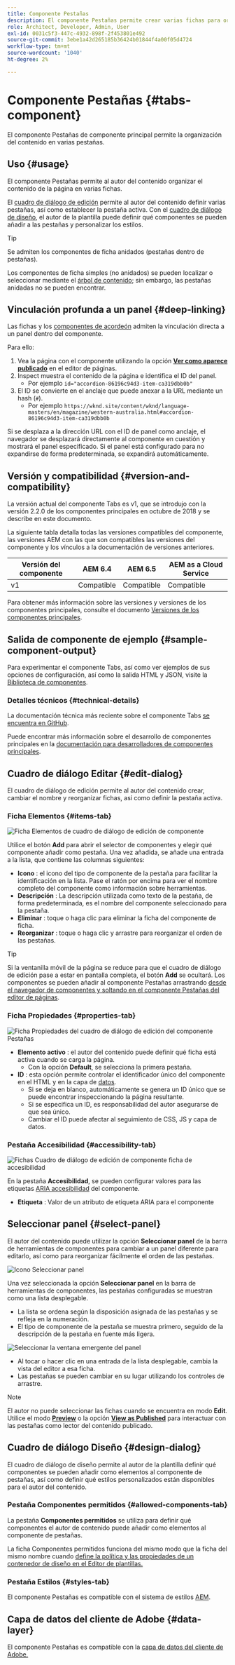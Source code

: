 ```yaml
---
title: Componente Pestañas
description: El componente Pestañas permite crear varias fichas para organizar el contenido de una página.
role: Architect, Developer, Admin, User
exl-id: 0031c5f3-447c-4932-898f-2f453801e492
source-git-commit: 3ebe1a42d265185b36424b01844f4a00f05d4724
workflow-type: tm+mt
source-wordcount: '1040'
ht-degree: 2%

---
```


# Componente Pestañas {#tabs-component}

El componente Pestañas de componente principal permite la organización del contenido en varias pestañas.

## Uso {#usage}

El componente Pestañas permite al autor del contenido organizar el contenido de la página en varias fichas.

El [cuadro de diálogo de edición](#edit-dialog) permite al autor del contenido definir varias pestañas, así como establecer la pestaña activa. Con el [cuadro de diálogo de diseño](#design-dialog), el autor de la plantilla puede definir qué componentes se pueden añadir a las pestañas y personalizar los estilos.

>[!TIP]
>
>Se admiten los componentes de ficha anidados (pestañas dentro de pestañas).
>
>Los componentes de ficha simples (no anidados) se pueden localizar o seleccionar mediante el [árbol de contenido](https://docs.adobe.com/content/help/en/experience-manager-cloud-service/sites/authoring/fundamentals/environment-tools.html#content-tree); sin embargo, las pestañas anidadas no se pueden encontrar.

## Vinculación profunda a un panel {#deep-linking}

Las fichas y los [componentes de acordeón](accordion.md) admiten la vinculación directa a un panel dentro del componente.

Para ello:

1. Vea la página con el componente utilizando la opción **[Ver como aparece publicado](https://docs.adobe.com/content/help/en/experience-manager-cloud-service/sites/authoring/fundamentals/editing-content.html#view-as-published)** en el editor de páginas.
1. Inspect muestra el contenido de la página e identifica el ID del panel.
   * Por ejemplo `id="accordion-86196c94d3-item-ca319dbb0b"`
1. El ID se convierte en el anclaje que puede anexar a la URL mediante un hash (`#`).
   * Por ejemplo `https://wknd.site/content/wknd/language-masters/en/magazine/western-australia.html#accordion-86196c94d3-item-ca319dbb0b`

Si se desplaza a la dirección URL con el ID de panel como anclaje, el navegador se desplazará directamente al componente en cuestión y mostrará el panel especificado. Si el panel está configurado para no expandirse de forma predeterminada, se expandirá automáticamente.

## Versión y compatibilidad {#version-and-compatibility}

La versión actual del componente Tabs es v1, que se introdujo con la versión 2.2.0 de los componentes principales en octubre de 2018 y se describe en este documento.

La siguiente tabla detalla todas las versiones compatibles del componente, las versiones AEM con las que son compatibles las versiones del componente y los vínculos a la documentación de versiones anteriores.

| Versión del componente | AEM 6.4 | AEM 6.5 | AEM as a Cloud Service |
|--- |--- |--- |---|
| v1 | Compatible | Compatible | Compatible |

Para obtener más información sobre las versiones y versiones de los componentes principales, consulte el documento [Versiones de los componentes principales](/help/versions.md).

## Salida de componente de ejemplo {#sample-component-output}

Para experimentar el componente Tabs, así como ver ejemplos de sus opciones de configuración, así como la salida HTML y JSON, visite la [Biblioteca de componentes](https://adobe.com/go/aem_cmp_library_tabs).

### Detalles técnicos {#technical-details}

La documentación técnica más reciente sobre el componente Tabs [se encuentra en GitHub](https://adobe.com/go/aem_cmp_tech_tabs_v1).

Puede encontrar más información sobre el desarrollo de componentes principales en la [documentación para desarrolladores de componentes principales](/help/developing/overview.md).

## Cuadro de diálogo Editar {#edit-dialog}

El cuadro de diálogo de edición permite al autor del contenido crear, cambiar el nombre y reorganizar fichas, así como definir la pestaña activa.

### Ficha Elementos {#items-tab}

![Ficha Elementos de cuadro de diálogo de edición de componente](/help/assets/tabs-edit-items.png)

Utilice el botón **Add** para abrir el selector de componentes y elegir qué componente añadir como pestaña. Una vez añadida, se añade una entrada a la lista, que contiene las columnas siguientes:

* **Icono** : el icono del tipo de componente de la pestaña para facilitar la identificación en la lista. Pase el ratón por encima para ver el nombre completo del componente como información sobre herramientas.
* **Descripción** : La descripción utilizada como texto de la pestaña, de forma predeterminada, es el nombre del componente seleccionado para la pestaña.
* **Eliminar** : toque o haga clic para eliminar la ficha del componente de ficha.
* **Reorganizar** : toque o haga clic y arrastre para reorganizar el orden de las pestañas.

>[!TIP]
>
>Si la ventanilla móvil de la página se reduce para que el cuadro de diálogo de edición pase a estar en pantalla completa, el botón **Add** se ocultará. Los componentes se pueden añadir al componente Pestañas arrastrando [desde el navegador de componentes y soltando en el componente Pestañas del editor de páginas](https://docs.adobe.com/content/help/en/experience-manager-cloud-service/sites/authoring/fundamentals/editing-content.html#inserting-a-component).

### Ficha Propiedades {#properties-tab}

![Ficha Propiedades del cuadro de diálogo de edición del componente Pestañas](/help/assets/tabs-edit-properties.png)

* **Elemento activo** : el autor del contenido puede definir qué ficha está activa cuando se carga la página.
   * Con la opción **Default**, se selecciona la primera pestaña.
* **ID** : esta opción permite controlar el identificador único del componente en el HTML y en la capa de  [datos](/help/developing/data-layer/overview.md).
   * Si se deja en blanco, automáticamente se genera un ID único que se puede encontrar inspeccionando la página resultante.
   * Si se especifica un ID, es responsabilidad del autor asegurarse de que sea único.
   * Cambiar el ID puede afectar al seguimiento de CSS, JS y capa de datos.

### Pestaña Accesibilidad {#accessibility-tab}

![Fichas Cuadro de diálogo de edición de componente ficha de accesibilidad](/help/assets/tabs-edit-accessibility.png)

En la pestaña **Accesibilidad**, se pueden configurar valores para las etiquetas [ARIA accesibilidad](https://www.w3.org/WAI/standards-guidelines/aria/) del componente.

* **Etiqueta** : Valor de un atributo de etiqueta ARIA para el componente

## Seleccionar panel {#select-panel}

El autor del contenido puede utilizar la opción **Seleccionar panel** de la barra de herramientas de componentes para cambiar a un panel diferente para editarlo, así como para reorganizar fácilmente el orden de las pestañas.

![Icono Seleccionar panel](/help/assets/select-panel-icon.png)

Una vez seleccionada la opción **Seleccionar panel** en la barra de herramientas de componentes, las pestañas configuradas se muestran como una lista desplegable.

* La lista se ordena según la disposición asignada de las pestañas y se refleja en la numeración.
* El tipo de componente de la pestaña se muestra primero, seguido de la descripción de la pestaña en fuente más ligera.

![Seleccionar la ventana emergente del panel](/help/assets/select-panel-popover.png)

* Al tocar o hacer clic en una entrada de la lista desplegable, cambia la vista del editor a esa ficha.
* Las pestañas se pueden cambiar en su lugar utilizando los controles de arrastre.

>[!NOTE]
>
>El autor no puede seleccionar las fichas cuando se encuentra en modo **Edit**. Utilice el modo **[Preview](https://docs.adobe.com/content/help/en/experience-manager-cloud-service/sites/authoring/fundamentals/editing-content.html#preview-mode)** o la opción **[View as Published](https://docs.adobe.com/content/help/en/experience-manager-cloud-service/sites/authoring/fundamentals/editing-content.html#view-as-published)** para interactuar con las pestañas como lector del contenido publicado.

## Cuadro de diálogo Diseño {#design-dialog}

El cuadro de diálogo de diseño permite al autor de la plantilla definir qué componentes se pueden añadir como elementos al componente de pestañas, así como definir qué estilos personalizados están disponibles para el autor del contenido.

### Pestaña Componentes permitidos {#allowed-components-tab}

La pestaña **Componentes permitidos** se utiliza para definir qué componentes el autor de contenido puede añadir como elementos al componente de pestañas.

La ficha Componentes permitidos funciona del mismo modo que la ficha del mismo nombre cuando [define la política y las propiedades de un contenedor de diseño en el Editor de plantillas.](https://docs.adobe.com/content/help/en/experience-manager-cloud-service/sites/authoring/features/templates.html)

### Pestaña Estilos {#styles-tab}

El componente Pestañas es compatible con el sistema de estilos [AEM](/help/get-started/authoring.md#component-styling).

## Capa de datos del cliente de Adobe {#data-layer}

El componente Pestañas es compatible con la [capa de datos del cliente de Adobe.](/help/developing/data-layer/overview.md)
